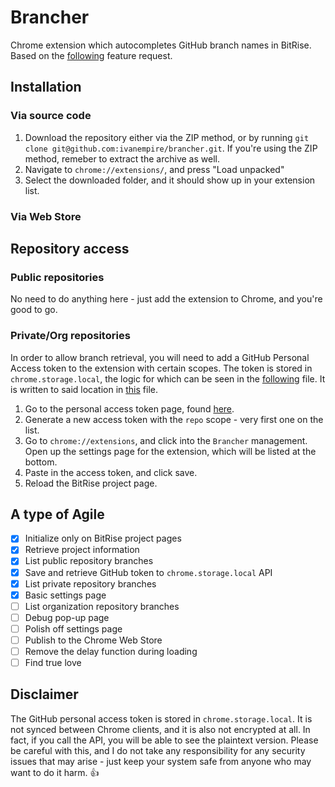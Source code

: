 # Brancher
Chrome extension which autocompletes GitHub branch names in BitRise. Based on the [following](https://discuss.bitrise.io/t/branch-name-suggestion-feature/4543) feature request.

## Installation

### Via source code
1. Download the repository either via the ZIP method, or by running `git clone git@github.com:ivanempire/brancher.git`.
   If you're using the ZIP method, remeber to extract the archive as well.
2. Navigate to `chrome://extensions/`, and press "Load unpacked"
3. Select the downloaded folder, and it should show up in your extension list.

### Via Web Store


## Repository access
### Public repositories
No need to do anything here - just add the extension to Chrome, and you're good to go.

### Private/Org repositories
In order to allow branch retrieval, you will need to add a GitHub Personal Access token to the extension with certain
scopes. The token is stored in `chrome.storage.local`, the logic for which can be seen in the [following](https://github.com/ivanempire/brancher/blob/cd34f39a83e57e0f9579a8450dfbe198bfda13c3/background.js#L27)
file. It is written to said location in [this](https://github.com/ivanempire/brancher/blob/cd34f39a83e57e0f9579a8450dfbe198bfda13c3/options.js#L6) file.

1. Go to the personal access token page, found [here](https://github.com/settings/tokens/new).
2. Generate a new access token with the `repo` scope - very first one on the list.
3. Go to `chrome://extensions`, and click into the `Brancher` management. Open up the settings page for the extension,
which will be listed at the bottom.
4. Paste in the access token, and click save.
5. Reload the BitRise project page.

## A type of Agile
- [x] Initialize only on BitRise project pages
- [x] Retrieve project information
- [x] List public repository branches
- [x] Save and retrieve GitHub token to `chrome.storage.local` API
- [x] List private repository branches
- [x] Basic settings page
- [ ] List organization repository branches
- [ ] Debug pop-up page
- [ ] Polish off settings page
- [ ] Publish to the Chrome Web Store
- [ ] Remove the delay function during loading
- [ ] Find true love

## Disclaimer
The GitHub personal access token is stored in `chrome.storage.local`. It is not synced between Chrome clients, and it
is also not encrypted at all. In fact, if you call the API, you will be able to see the plaintext version. Please be
careful with this, and I do not take any responsibility for any security issues that may arise - just keep your system
safe from anyone who may want to do it harm. :thumbsup: